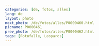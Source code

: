 ```yaml
---
categories: [de, fotos, alles]
lang: de
layout: photo
next_photo: /de/fotos/alles/P0000460.html
picname: P0000461
prev_photo: /de/fotos/alles/P0000462.html
tags: [Fotofalle, Leopards]
---
```

